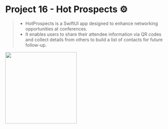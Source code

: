 # Project 16 - Hot Prospects ⚙️
> - HotProspects is a SwiftUI app designed to enhance networking opportunities at conferences.
> - It enables users to share their attendee information via QR codes and collect details from others to build a list of contacts for future follow-up.

<div>
  <img src="https://github.com/enesozmus/HotProspects/assets/94680591/07f99838-bc7b-4891-b5b6-434094ac7a68" width="225">
</div>
